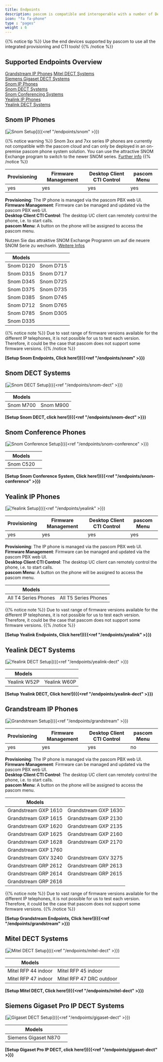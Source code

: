 ```yaml
---
title: Endpoints
description: pascom is compatible and interoperable with a number of Desktop VoIP phones. This guide explains how you can automatically and securely on-board i.e. integrate any supported device with your pascom phone system.
icon: "fa fa-phone"
type : "pages"
weight : 6
---
```


{{% notice tip %}}
Use the end devices supported by pascom to use all the integrated provisioning and CTI tools!
{{% /notice %}}

## Supported Endpoints Overview

[Grandstream IP Phones](#grandstream-ip-phones "Grandstream IP-Phones")
[Mitel DECT Systems](#mitel-dect-systems "Mitel DECT-Systems")    
[Siemens Gigaset DECT Systems](#siemens-gigaset-pro-ip-dect-systems "Siemens Gigaset DECT-Systems")  
[Snom IP Phones](#snom-ip-phones "SNOM IP Phones")  
[Snom DECT Systems](#snom-dect-systems "SNOM DECT-Systems")  
[Snom Conferencing Systems](#snom-conference-phones "SNOM Conferencing Systems")      
[Yealink IP Phones](#yealink-ip-phones "Yealink IP-Phones")  
[Yealink DECT Systems](#yealink-dect-systems "Yealink DECT-Systems")    
   
## Snom IP Phones
[![Snom Setup](snom-series.png?width=70%)]({{<ref "/endpoints/snom" >}})

{{% notice warning %}}
Snom 3xx and 7xx series IP phones are currently not compatible with the pascom cloud and can only be deployed in an on-premise pascom phone system solution.
You can use the attractive SNOM Exchange program to switch to the newer SNOM series. [Further info](https://www.pascom.net/en/blog/snom-exchange-new-for-old/)
{{% /notice %}}

|Provisioning|Firmware Management|Desktop Client CTI Control|pascom Menu|
|---|---|---|---|
|yes|yes|yes|yes|

**Provisioning**: The IP phone is managed via the pascom PBX web UI.<br>
**Firmware Management**: Firmware can be managed and updated via the  pascom PBX web UI.<br>
**Desktop Client CTI Control**: The desktop UC client can remotely control the phone, i.e. to start calls.<br>
**pascom Menu**: A button on the phone will be assigned to access the pascom menu.


Nutzen Sie
das attraktive SNOM Exchange Programm um auf die neuere SNOM Serie zu wechseln. [Weitere Infos](https://www.pascom.net/de/blog/snom-exchange-programm-neu-gegen-alt/)

|Models||
|---|---|
|Snom D120|Snom D715|
|Snom D315|Snom D717|
|Snom D345|Snom D725|
|Snom D375|Snom D735|
|Snom D385|Snom D745|
|Snom D712|Snom D765|
|Snom D785|Snom D305|
|Snom D335||

<!--- |Modell|getestete Firmware-Version|
|---|---|
|Snom D120|10.1.33.33|
|Snom D315| 8.9.|
|Snom D345|8.9.3.40|
|Snom D375|8.9.3.60|
|Snom D385|10.1.33.33|
|Snom D715|8.9.3.80|
|Snom D725|8.9.3|
|Snom D735|10.1.33.33|
|Snom D745|8.9.3.80|
|Snom D765|8.9.3|

alt:
|Snom D785|10.1.20.0|
|Snom 710|8.7.3.25.5|
|Snom 720|8.7.3.25.5|
|Snom 760|8.7.3.25.5|
|Snom 821|?| --->

{{% notice note %}}
Due to vast range of firmware versions available for the different IP telephones, it is not possible for us to test each version. Therefore, it could be the case that pascom does not support some firmware versions. 
{{% /notice %}}


**[Setup Snom Endpoints, Click here!]({{<ref "/endpoints/snom" >}})**

## Snom DECT Systems

[![Snom DECT Setup](snom_m700_dect.png?width=50%)]({{<ref "/endpoints/snom-dect" >}})

|Models||
|---|---|
|Snom M700|Snom M900|

 **[Setup Snom DECT, click here!]({{<ref "/endpoints/snom-dect" >}})**


## Snom Conference Phones

[![Snom Conference Setup](snom_c520.jpg?width=50%)]({{<ref "/endpoints/snom-conference" >}})

|Models||
|---|---|
|Snom C520||

 **[Setup Snom Conference System, Click here!]({{<ref "/endpoints/snom-conference" >}})**

## Yealink IP Phones

[![Yealink Setup](yealink-t4-series1.jpg?width=50%)]({{<ref "/endpoints/yealink" >}})

|Provisioning|Firmware Management|Desktop Client CTI Control|pascom Menu|
|---|---|---|---|
|yes|yes|yes|yes|

**Provisioning**: The IP phone is managed via the pascom PBX web UI.<br>
**Firmware Management**: Firmware can be managed and updated via the pascom PBX web UI.<br>
**Desktop Client CTI Control**: The desktop UC client can remotely control the phone, i.e. to start calls.<br>
**pascom Menu**: A button on the phone will be assigned to access the pascom menu.

|Models||
|---|---|
|All T4 Series Phones |All T5 Series Phones|

{{% notice note %}}
Due to vast range of firmware versions available for the different IP telephones, it is not possible for us to test each version. Therefore, it could be the case that pascom does not support some firmware versions. 
{{% /notice %}}

 **[Setup Yealink Endpoints, Click here!]({{<ref "/endpoints/yealink" >}})**

<!--- |Modell|Firmware|
|---|---|
|T41P|36.81.0.110|
|T46G|28.81.0.110, 28.73.0.50|
|T46S|66.81.0.20, 66.81.0.110| --->

## Yealink DECT Systems

[![Yealink DECT Setup](yealink_w52p_dect.png?width=30%)]({{<ref "/endpoints/yealink-dect" >}})

|Models||
|---|---|
|Yealink W52P|Yealink W60P|

**[Setup Yealink DECT, Click here!]({{<ref "/endpoints/yealink-dect" >}})**

## Grandstream IP Phones

[![Grandstream Setup](grandstream_GXP2160.jpg?width=50%)]({{<ref "/endpoints/grandstream" >}})

|Provisioning|Firmware Management|Desktop Client CTI Control|pascom Menu|
|---|---|---|---|
|yes|yes|yes|no|

**Provisioning**: The IP phone is managed via the pascom PBX web UI.<br>
**Firmware Management**: Firmware can be managed and updated via the pascom PBX web UI.<br>
**Desktop Client CTI Control**: The desktop UC client can remotely control the phone, i.e. to start calls.<br>
**pascom Menu**: A button on the phone will be assigned to access the pascom menu.

|Models||
|---|---|
|Grandstream GXP 1610|Grandstream GXP 1630|
|Grandstream GXP 1615|Grandstream GXP 2130|
|Grandstream GXP 1620|Grandstream GXP 2135|
|Grandstream GXP 1625|Grandstream GXP 2160|
|Grandstream GXP 1628|Grandstream GXP 2170|
|Grandstream GXP 1760||
|Grandstream GXV 3240|Grandstream GXV 3275|
|Grandstream GRP 2612|Grandstream GRP 2613|
|Grandstream GRP 2614|Grandstream GRP 2615|
|Grandstream GRP 2616||

{{% notice note %}}
Due to vast range of firmware versions available for the different IP telephones, it is not possible for us to test each version. Therefore, it could be the case that pascom does not support some firmware versions. 
{{% /notice %}}

**[Setup Grandstream Endpoints, Click here!]({{<ref "/endpoints/grandstream" >}})**

<!--- |Modell|Empfohlene Firmware|
|---|---|
|GXP 1630|1.0.4.55|
|GXP 2130|1.0.7.25|
|GXP 2135|1.0.7.97|
|GXP 2160|1.0.7.97|
|GXV 3240|1.0.3.158| --->

## Mitel DECT Systems

[![Mitel DECT Setup](Aastra-Mitel-DECT-System.png?width=40%)]({{<ref "/endpoints/mitel-dect" >}})

|Models||
|---|---|
|Mitel RFP 44 indoor|Mitel RFP 45 indoor|
|Mitel RFP 47 indoor|Mitel RFP 47 DRC outdoor|

**[Setup Mitel DECT, Click here!]({{<ref "/endpoints/mitel-dect" >}})**

## Siemens Gigaset Pro IP DECT Systems

[![Gigaset DECT Setup](gigaset_n870.jpg)]({{<ref "/endpoints/gigaset-dect" >}})

|Models||
|---|---|
|Siemens Gigaset N870|

**[Setup Gigaset Pro IP DECT, click here!]({{<ref "/endpoints/gigaset-dect" >}})**